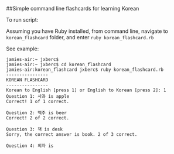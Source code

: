 ##Simple command line flashcards for learning Korean

To run script:

Assuming you have Ruby installed, from command line, navigate to 
`korean_flashcard` folder, and enter `ruby korean_flashcard.rb`


See example:
```
jamies-air:~ jxberc$
jamies-air:~ jxberc$ cd korean_flashcard
jamies-air:korean_flashcard jxberc$ ruby korean_flashcard.rb
----------------
KOREAN FLASHCARD
----------------
Korean to English [press 1] or English to Korean [press 2]: 1
Question 1: 사과 is apple
Correct! 1 of 1 correct.

Question 2: 맥주 is beer
Correct! 2 of 2 correct.

Question 3: 책 is desk
Sorry, the correct answer is book. 2 of 3 correct.

Question 4: 의자 is
```
